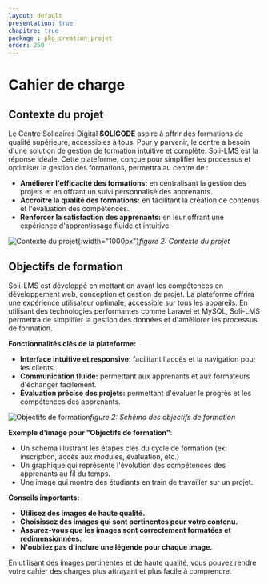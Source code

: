```yaml
---
layout: default
presentation: true
chapitre: true
package : pkg_creation_projet
order: 250
---
```


# Cahier de charge  
## Contexte du projet

Le Centre Solidaires Digital **SOLICODE** aspire à offrir des formations de qualité supérieure, accessibles à tous. Pour y parvenir, le centre a besoin d'une solution de gestion de formation intuitive et complète. Soli-LMS est la réponse idéale. Cette plateforme, conçue pour simplifier les processus et optimiser la gestion des formations, permettra au centre de :

* **Améliorer l'efficacité des formations:** en centralisant la gestion des projets et en offrant un suivi personnalisé des apprenants.
* **Accroître la qualité des formations:** en facilitant la création de contenus et l'évaluation des compétences.
* **Renforcer la satisfaction des apprenants:** en leur offrant une expérience d'apprentissage fluide et intuitive.



![Contexte du projet](/soli-lms/pkg_creation_projets/Besoin/images/Soli-LMS.png){:width="1000px"}*figure 2: Contexte du projet*


## Objectifs de formation 

 Soli-LMS est développé en mettant en avant les compétences en développement web, conception et gestion de projet. La plateforme offrira une expérience utilisateur optimale, accessible sur tous les appareils. En utilisant des technologies performantes comme Laravel et MySQL, Soli-LMS permettra de simplifier la gestion des données et d'améliorer les processus de formation.

**Fonctionnalités clés de la plateforme:**

* **Interface intuitive et responsive:** facilitant l'accès et la navigation pour les clients.
* **Communication fluide:** permettant aux apprenants et aux formateurs d'échanger facilement.
* **Évaluation précise des projets:** permettant d'évaluer le progrès et les compétences des apprenants. 

![Objectifs de formation](/soli-lms/pkg_creation_projets/Besoin/images/shema.png)*figure 2: Schéma des objectifs de formation*

**Exemple d'image pour "Objectifs de formation"**: 

* Un schéma illustrant les étapes clés du cycle de formation (ex: inscription, accès aux modules, évaluation, etc.)
* Un graphique qui représente l'évolution des compétences des apprenants au fil du temps.
* Une image qui montre des étudiants en train de travailler sur un projet.

**Conseils importants:**

* **Utilisez des images de haute qualité.**
* **Choisissez des images qui sont pertinentes pour votre contenu.**
* **Assurez-vous que les images sont correctement formatées et redimensionnées.**
* **N'oubliez pas d'inclure une légende pour chaque image.**

En utilisant des images pertinentes et de haute qualité, vous pouvez rendre votre cahier des charges plus attrayant et plus facile à comprendre.

